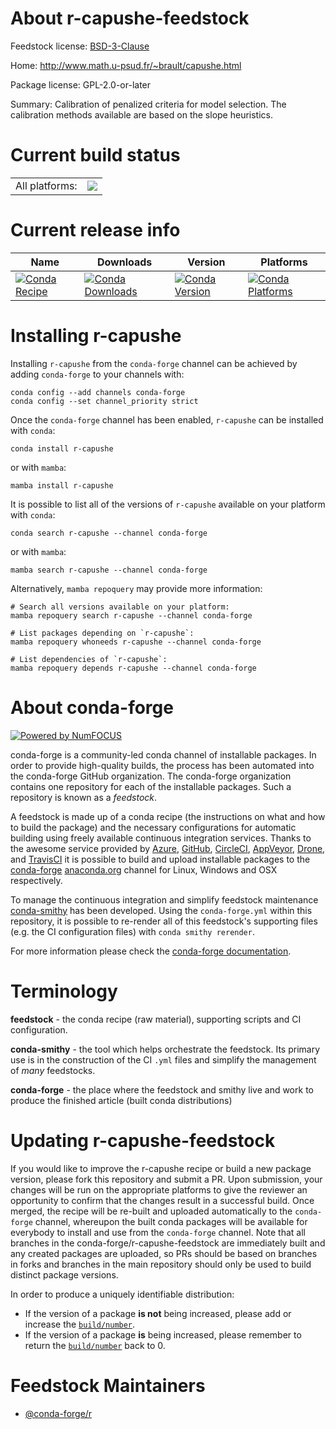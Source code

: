 About r-capushe-feedstock
=========================

Feedstock license: [BSD-3-Clause](https://github.com/conda-forge/r-capushe-feedstock/blob/main/LICENSE.txt)

Home: http://www.math.u-psud.fr/~brault/capushe.html

Package license: GPL-2.0-or-later

Summary: Calibration of penalized criteria for model selection. The calibration methods available are based on the slope heuristics.

Current build status
====================


<table><tr><td>All platforms:</td>
    <td>
      <a href="https://dev.azure.com/conda-forge/feedstock-builds/_build/latest?definitionId=1021&branchName=main">
        <img src="https://dev.azure.com/conda-forge/feedstock-builds/_apis/build/status/r-capushe-feedstock?branchName=main">
      </a>
    </td>
  </tr>
</table>

Current release info
====================

| Name | Downloads | Version | Platforms |
| --- | --- | --- | --- |
| [![Conda Recipe](https://img.shields.io/badge/recipe-r--capushe-green.svg)](https://anaconda.org/conda-forge/r-capushe) | [![Conda Downloads](https://img.shields.io/conda/dn/conda-forge/r-capushe.svg)](https://anaconda.org/conda-forge/r-capushe) | [![Conda Version](https://img.shields.io/conda/vn/conda-forge/r-capushe.svg)](https://anaconda.org/conda-forge/r-capushe) | [![Conda Platforms](https://img.shields.io/conda/pn/conda-forge/r-capushe.svg)](https://anaconda.org/conda-forge/r-capushe) |

Installing r-capushe
====================

Installing `r-capushe` from the `conda-forge` channel can be achieved by adding `conda-forge` to your channels with:

```
conda config --add channels conda-forge
conda config --set channel_priority strict
```

Once the `conda-forge` channel has been enabled, `r-capushe` can be installed with `conda`:

```
conda install r-capushe
```

or with `mamba`:

```
mamba install r-capushe
```

It is possible to list all of the versions of `r-capushe` available on your platform with `conda`:

```
conda search r-capushe --channel conda-forge
```

or with `mamba`:

```
mamba search r-capushe --channel conda-forge
```

Alternatively, `mamba repoquery` may provide more information:

```
# Search all versions available on your platform:
mamba repoquery search r-capushe --channel conda-forge

# List packages depending on `r-capushe`:
mamba repoquery whoneeds r-capushe --channel conda-forge

# List dependencies of `r-capushe`:
mamba repoquery depends r-capushe --channel conda-forge
```


About conda-forge
=================

[![Powered by
NumFOCUS](https://img.shields.io/badge/powered%20by-NumFOCUS-orange.svg?style=flat&colorA=E1523D&colorB=007D8A)](https://numfocus.org)

conda-forge is a community-led conda channel of installable packages.
In order to provide high-quality builds, the process has been automated into the
conda-forge GitHub organization. The conda-forge organization contains one repository
for each of the installable packages. Such a repository is known as a *feedstock*.

A feedstock is made up of a conda recipe (the instructions on what and how to build
the package) and the necessary configurations for automatic building using freely
available continuous integration services. Thanks to the awesome service provided by
[Azure](https://azure.microsoft.com/en-us/services/devops/), [GitHub](https://github.com/),
[CircleCI](https://circleci.com/), [AppVeyor](https://www.appveyor.com/),
[Drone](https://cloud.drone.io/welcome), and [TravisCI](https://travis-ci.com/)
it is possible to build and upload installable packages to the
[conda-forge](https://anaconda.org/conda-forge) [anaconda.org](https://anaconda.org/)
channel for Linux, Windows and OSX respectively.

To manage the continuous integration and simplify feedstock maintenance
[conda-smithy](https://github.com/conda-forge/conda-smithy) has been developed.
Using the ``conda-forge.yml`` within this repository, it is possible to re-render all of
this feedstock's supporting files (e.g. the CI configuration files) with ``conda smithy rerender``.

For more information please check the [conda-forge documentation](https://conda-forge.org/docs/).

Terminology
===========

**feedstock** - the conda recipe (raw material), supporting scripts and CI configuration.

**conda-smithy** - the tool which helps orchestrate the feedstock.
                   Its primary use is in the construction of the CI ``.yml`` files
                   and simplify the management of *many* feedstocks.

**conda-forge** - the place where the feedstock and smithy live and work to
                  produce the finished article (built conda distributions)


Updating r-capushe-feedstock
============================

If you would like to improve the r-capushe recipe or build a new
package version, please fork this repository and submit a PR. Upon submission,
your changes will be run on the appropriate platforms to give the reviewer an
opportunity to confirm that the changes result in a successful build. Once
merged, the recipe will be re-built and uploaded automatically to the
`conda-forge` channel, whereupon the built conda packages will be available for
everybody to install and use from the `conda-forge` channel.
Note that all branches in the conda-forge/r-capushe-feedstock are
immediately built and any created packages are uploaded, so PRs should be based
on branches in forks and branches in the main repository should only be used to
build distinct package versions.

In order to produce a uniquely identifiable distribution:
 * If the version of a package **is not** being increased, please add or increase
   the [``build/number``](https://docs.conda.io/projects/conda-build/en/latest/resources/define-metadata.html#build-number-and-string).
 * If the version of a package **is** being increased, please remember to return
   the [``build/number``](https://docs.conda.io/projects/conda-build/en/latest/resources/define-metadata.html#build-number-and-string)
   back to 0.

Feedstock Maintainers
=====================

* [@conda-forge/r](https://github.com/orgs/conda-forge/teams/r/)

